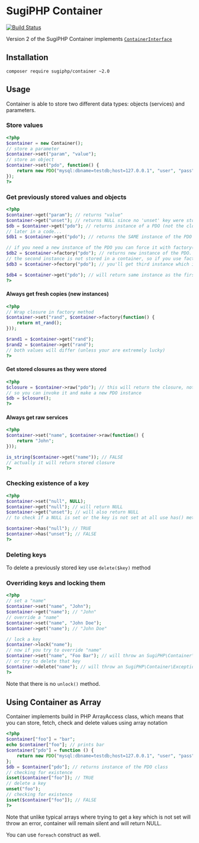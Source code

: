 # SugiPHP Container

[![Build Status](https://travis-ci.org/SugiPHP/Container.png)](https://travis-ci.org/SugiPHP/Container)

Version 2 of the SugiPHP Container implements [`ContainerInterface`](https://github.com/container-interop/container-interop/blob/master/src/Interop/Container/ContainerInterface.php)

## Installation

```shell
composer require sugiphp/container ~2.0
```

## Usage

Container is able to store two different data types: objects (services) and parameters.

### Store values

```php
<?php
$container = new Container();
// store a parameter
$container->set("param", "value");
// store an object
$container->set("pdo", function() {
	return new PDO("mysql:dbname=testdb;host=127.0.0.1", "user", "pass");
});
?>
```

### Get previously stored values and objects

```php
<?php
$container->get("param"); // returns "value"
$container->get("unset"); // returns NULL since no 'unset' key were stored
$db = $container->get("pdo"); // returns instance of a PDO (not the closure itself, but the result);
// later in a code...
$db1 = $container->get("pdo"); // returns the SAME instance of the PDO (not new instance!) ($db1 === $db)

// if you need a new instance of the PDO you can force it with factory() method
$db2 = $container->factory("pdo"); // returns new instance of the PDO.
// the second instance is not stored in a container, so if you use factory again
$db3 = $container->fectory("pdo"); // you'll get third instance which is different from the instances above

$db4 = $container->get("pdo"); // will return same instance as the first one ($db4 === $db === $db1)
?>
```

#### Always get fresh copies (new instances)

```php
<?php
// Wrap closure in factory method
$container->set("rand", $container->factory(function() {
	return mt_rand();
}));

$rand1 = $container->get("rand");
$rand2 = $container->get("rand");
// both values will differ (unless your are extremely lucky)
?>
```

#### Get stored closures as they were stored

```php
<?php
$closure = $container->raw("pdo"); // this will return the closure, not the result
// so you can invoke it and make a new PDO instance
$db = $closure();
?>
```

#### Always get raw services

```php
<?php
$container->set("name", $container->raw(function() {
	return "John";
}));

is_string($container->get("name")); // FALSE
// actually it will return stored closure
?>
```

### Checking existence of a key

```php
<?php
$container->set("null", NULL);
$container->get("null"); // will return NULL
$container->get("unset"); // will also return NULL
// to check if a NULL is set or the key is not set at all use has() method

$container->has("null"); // TRUE
$container->has("unset"); // FALSE
?>
```

### Deleting keys

To delete a previously stored key use `delete($key)` method

### Overriding keys and locking them

```php
<?php
// set a "name"
$container->set("name", "John");
$container->get("name"); // "John"
// override a "name"
$container->set("name", "John Doe");
$container->get("name"); // "John Doe"

// lock a key
$container->lock("name");
// now if you try to override "name"
$container->set("name", "Foo Bar"); // will throw an SugiPHP\Container\Exception
// or try to delete that key
$container->delete("name"); // will throw an SugiPHP\Container\Exception
?>
```
Note that there is no `unlock()` method.


## Using Container as Array

Container implements build in PHP ArrayAccess class, which means that you can store, fetch, check and delete
values using array notation

```php
<?php
$container["foo"] = "bar";
echo $container["foo"]; // prints bar
$container["pdo"] = function () {
    return new PDO("mysql:dbname=testdb;host=127.0.0.1", "user", "pass");
};
$db = $container["pdo"]; // returns instance of the PDO class
// checking for existence
isset($container["foo"]); // TRUE
// delete a key
unset("foo");
// checking for existence
isset($container["foo"]); // FALSE
?>
```
Note that unlike typical arrays where trying to get a key which is not set will throw an error, container
will remain silent and will return NULL.

You can use `foreach` construct as well.
